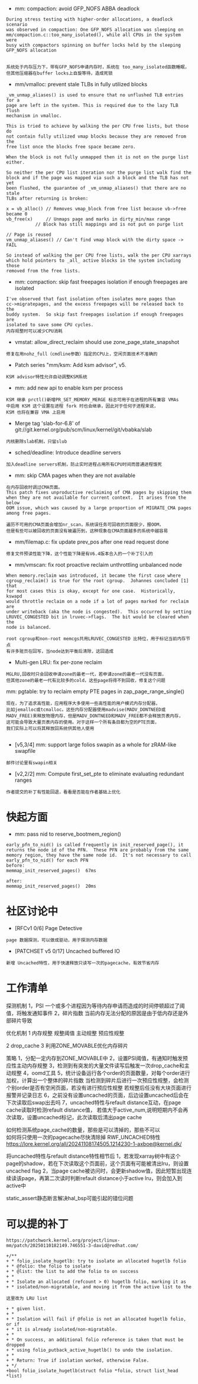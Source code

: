 - mm: compaction: avoid GFP_NOFS ABBA deadlock

```context
During stress testing with higher-order allocations, a deadlock scenario
was observed in compaction: One GFP_NOFS allocation was sleeping on
mm/compaction.c::too_many_isolated(), while all CPUs in the system were
busy with compactors spinning on buffer locks held by the sleeping
GFP_NOFS allocation


系统处于内存压力下，带有GFP_NOFS申请内存时，系统在 too_many_isolated函数睡眠，
但其他压缩器在buffer locks上自旋等待，造成死锁
```

- mm/vmalloc: prevent stale TLBs in fully utilized blocks

```context
_vm_unmap_aliases() is used to ensure that no unflushed TLB entries for a
page are left in the system. This is required due to the lazy TLB flush
mechanism in vmalloc.

This is tried to achieve by walking the per CPU free lists, but those do
not contain fully utilized vmap blocks because they are removed from the
free list once the blocks free space became zero.

When the block is not fully unmapped then it is not on the purge list
either.

So neither the per CPU list iteration nor the purge list walk find the
block and if the page was mapped via such a block and the TLB has not yet
been flushed, the guarantee of _vm_unmap_aliases() that there are no stale
TLBs after returning is broken:

x = vb_alloc() // Removes vmap_block from free list because vb->free became 0
vb_free(x)     // Unmaps page and marks in dirty_min/max range
           // Block has still mappings and is not put on purge list

// Page is reused
vm_unmap_aliases() // Can't find vmap block with the dirty space -> FAIL

So instead of walking the per CPU free lists, walk the per CPU xarrays
which hold pointers to _all_ active blocks in the system including those
removed from the free lists.
```

- mm: compaction: skip fast freepages isolation if enough freepages are isolated

```context
I've observed that fast isolation often isolates more pages than
cc->migratepages, and the excess freepages will be released back to the
buddy system.  So skip fast freepages isolation if enough freepages are
isolated to save some CPU cycles.
内存规整时可以减少CPU消耗
```

- vmstat: allow_direct_reclaim should use zone_page_state_snapshot

```context
修复在用nohz_full（cmdline参数）指定的CPU上，空闲页面技术不准确的
```

- Patch series "mm/ksm: Add ksm advisor", v5.

```text
KSM advisor特性允许自动调整KSM系统
```

- mm: add new api to enable ksm per process

```textile
KSM 继承 prctl()新增PR_SET_MEMORY_MERGE 标志可用于在进程的所有兼容 VMAs 
中启用 KSM 这个设置在进程 fork 时也会继承，因此对于任何子进程来说，
KSM 也将在兼容 VMA 上启用
```

- Merge tag 'slab-for-6.8' of git://git.kernel.org/pub/scm/linux/kernel/git/vbabka/slab

```context
内核删除slab机制，只留slub
```

- sched/deadline: Introduce deadline servers

```text
加入deadline servers机制，防止实时进程占用所有CPU时间而普通进程饿死
```

- mm: skip CMA pages when they are not available

```context
在内存回收时调过CMA页面。
This patch fixes unproductive reclaiming of CMA pages by skipping them
when they are not available for current context.  It arises from the below
OOM issue, which was caused by a large proportion of MIGRATE_CMA pages
among free pages.

遍历不可用的CMA页面会增加nr_scan，系统误任务可回收的页面很少，报OOM，
但是有些可以被回收的页面没有被遍历到，这种现象在CMA页面越多的系统中越容易
```

- mm/filemap.c: fix update prev_pos after one read request done

```context
修复文件预读性能下降，这个性能下降是有V6.4版本合入的一个补丁引入的
```

- mm/vmscan: fix root proactive reclaim unthrottling unbalanced node

```textile
When memory.reclaim was introduced, it became the first case where
cgroup_reclaim() is true for the root cgroup.  Johannes concluded [1] that
for most cases this is okay, except for one case.  Historically, kswapd
would throttle reclaim on a node if a lot of pages marked for reclaim are
under writeback (aka the node is congested).  This occurred by setting
LRUVEC_CONGESTED bit in lruvec->flags.  The bit would be cleared when the
node is balanced.

root cgroup和non-root memcgs共用LRUVEC_CONGESTED 比特位，用于标记当前内存节点
有许多赃页在回写，当node达到平衡后清除，这回造成
```

- Multi-gen LRU: fix per-zone reclaim

```textile
MGLRU,回收时只会回收申请zone的最老一代，若申请zone的最老一代没有页面，
但其他zone的最老一代有比较多的cold，这些page将得不到回收，修复这个问题
```

mm: pgtable: try to reclaim empty PTE pages in zap_page_range_single()

```textile
现在，为了追求高性能，应用程序大多使用一些高性能的用户模式内存分配器，
比如jemalloc或tcmalloc。这些内存分配器使用madvise(MADV_DONTNEED或
MADV_FREE)来释放物理内存，但是MADV_DONTNEED和MADV_FREE都不会释放页表内存，
这可能会导致大量页表内存的使用。对于这样一个所有条目都为空的PTE页面，
我们实际上可以将其释放回系统供其他人使用


```

- [v5,3/4] mm: support large folios swapin as a whole for zRAM-like swapfile

```textile
邮件讨论里有swapin相关
```

- [v2,2/2] mm: Compute first_set_pte to eliminate evaluating redundant ranges
```
作者提交的补丁有性能回退，看看是否能在作者基础上优化
```


# 快起方面

- mm: pass nid to reserve_bootmem_region()

```context
early_pfn_to_nid() is called frequently in init_reserved_page(), it
returns the node id of the PFN.  These PFN are probably from the same
memory region, they have the same node id.  It's not necessary to call
early_pfn_to_nid() for each PFN
before:
memmap_init_reserved_pages()  67ms

after:
memmap_init_reserved_pages()  20ms
```
# 社区讨论中

* [RFCv1 0/6] Page Detective
  
```context
page 数据探测，可以做成驱动，用于探测内存数据
```

* [PATCHSET v5 0/17] Uncached buffered IO
```context
新增 Uncached特性，用于快速释放只读写一次的pagecache，有效节省内存
```

# 工作清单
探测机制
1，PSI		一个或多个进程因为等待内存申请而造成的时间停顿超过了阈值，将触发通知事件
2，碎片指数	当前内存无法分配的原因是由于低内存还是外部碎片导致


优化机制
1 内存规整
	规整阈值
	主动规整
	预应性规整
	
2 drop_cache
3 利用ZONE_MOVABLE优化内存碎片

策略
1，分配一定内存到ZONE_MOVABLE中
2，设置PSI阈值，有通知时触发预应性主动内存规整
3，检测到有突发的大量文件读写后触发一次drop_cache和主动规整
4，oomd工具
5，统计设备运行各个order的页面数量，对每个order进行加权，计算出一个整体的碎片指数
	当检测到碎片后进行一次预应性规整，会检测个别order是否有空闲页面，若没有进行预应性规整
	若规整后任没有大块页面进行报警并记录日志
6，之前没有设置uncached的页面，后边设置uncached后会在下次读取后swap出去吗
7，uncached特性与refault distance互动，在page cache读取时检测refault distance值，
	若值大于active_num,说明短期内不会再次读取，设置uncached标记，此次读取后清出page cache



如何检测系统page_cache的数量，那些是可以清掉的，那些不可以   
如何将只使用一次的pagecache尽快清除掉		 RWF_UNCACHED特性 https://lore.kernel.org/all/20241108174505.1214230-1-axboe@kernel.dk/

将uncached特性与refault distance特性相节后
1，若发现xarray树中有这个page的shadow，若在下次读取这个页面前，这个页面有可能被清出lru，则设置uncached flag
2，当page cache被访问时，会更新shadow值，因此短暂出现连续读该page，再第二次读时判断refault distance小于active lru，则会加入到active中


static_assert静态断言解决hal_bsp可能引起的错位问题




# 可以提的补丁
```
https://patchwork.kernel.org/project/linux-mm/patch/20250110182149.746551-3-david@redhat.com/

+/**
+ * folio_isolate_hugetlb: try to isolate an allocated hugetlb folio
+ * @folio: the folio to isolate
+ * @list: the list to add the folio to on success
+ *
+ * Isolate an allocated (refcount > 0) hugetlb folio, marking it as
+ * isolated/non-migratable, and moving it from the active list to the

这里改为 LRU list

+ * given list.
+ *
+ * Isolation will fail if @folio is not an allocated hugetlb folio, or if
+ * it is already isolated/non-migratable.
+ *
+ * On success, an additional folio reference is taken that must be dropped
+ * using folio_putback_active_hugetlb() to undo the isolation.
+ *
+ * Return: True if isolation worked, otherwise False.
+ */
+bool folio_isolate_hugetlb(struct folio *folio, struct list_head *list)
```